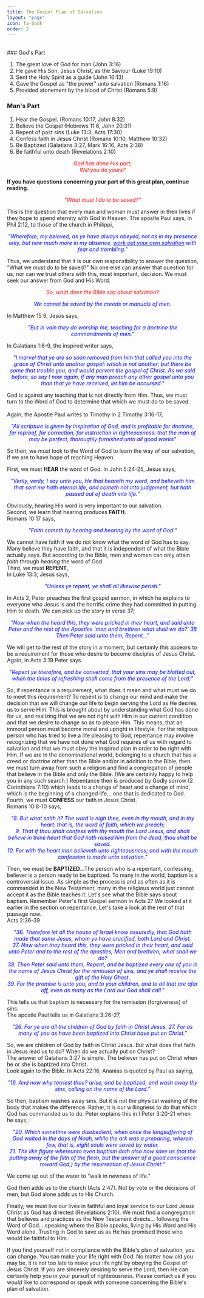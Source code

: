 ```yaml
---
title: The Gospel Plan of Salvation
layout: "page"
icon: fa-book
order: 2
---
```

<br/>
### God's Part

1.	The great love of God for man (John 3:16)  
2.	He gave His Son, Jesus Christ, as the Saviour (Luke 19:10)  
3. Sent the Holy Spirit as a guide (John 16:13)  
4.	Gave the Gospel as "the power" unto salvation (Romans 1:16)  
5.	Provided atonement by the blood of Christ (Romans 5:9)  

### Man's Part

1. Hear the Gospel. (Romans 10:17, John 8:32)  
2.	Believe the Gospel (Hebrews 11:6, John 20:31)  
3.	Repent of past sins (Luke 13:3, Acts 17:30)  
4.	Confess faith in Jesus Christ (Romans 10:10, Matthew 10:32)  
5.	Be Baptized (Galatians 3:27, Mark 16:16, Acts 2:38)  
6. Be faithful unto death (Revelations 2:10)  

<p style="text-align: center; color: red;"><i>God has done His part;<br/>Will you do yours?</i></p>

**If you have questions concerning your part of this great plan, continue reading.**  

<p style="text-align: center; color: red;"><i>"What must I do to be saved?"</i></p>

This is the question that every man and woman must answer in their lives if they hope to spend eternity with God in Heaven. The apostle Paul says, in Phil 2:12, to those of the church in Philippi,  

<p style="text-align: center; color: blue;"><i>"Wherefore, my beloved, as ye have always obeyed, not as in my presence only, but now much more in my absence, <u>work out your own salvation</u> with fear and trembling."</i></p>

Thus, we understand that it is our own responsibility to answer the question, "What we must do to be saved?" No one else can answer that question for us, nor can we trust others with this, most important, decision. We must seek our answer from God and His Word.  

<p style="text-align: center; color: red;"><i>So, what does the Bible say about salvation?</i></p>

<p style="text-align: center; color: blue;"><i>We cannot be saved by the creeds or manuals of men.</i></p>

In Matthew 15:9, Jesus says,  

<p style="text-align: center; color: blue;"><i>"But in vain they do worship me, teaching for a doctrine the commandments of men."</i></p>

In Galatians 1:6-9, the inspired writer says,  

<p style="text-align: center; color: blue;"><i>"I marvel that ye are so soon removed from him that called you into the grace of Christ unto another gospel: which is not another; but there be some that trouble you, and would pervert the gospel of Christ. As we said before, so say I now again, if any man preach any other gospel unto you than that ye have received, let him be accursed."</i></p>

God is against any teaching that is not directly from Him. Thus, we must turn to the Word of God to determine that which we must do to be saved.  
<br/>
Again, the Apostle Paul writes to Timothy in 2 Timothy 3:16-17,

<p style="text-align: center; color: blue;"><i>"All scripture is given by inspiration of God, and is profitable for doctrine, for reproof, for correction, for instruction in righteousness: that the man of may be perfect, thoroughly furnished unto all good works"</i></p>

So then, we must look to the Word of God to learn the way of our salvation, if we are to have hope of reaching Heaven.
<br/>

First, we must **HEAR** the word of God. In John 5:24-25, Jesus says,

<p style="text-align: center; color: blue;"><i>"Verily, verily, I say unto you, He that heareth my word, and believeth him that sent me hath eternal life, and cometh not into judgement, but hath passed out of death into life."</i></p>

Obviously, hearing His word is very important to our salvation.  
Second, we learn that hearing produces **FAITH**.  
Romans 10:17 says,  

<p style="text-align: center; color: blue;"><i>"Faith cometh by hearing and hearing by the word of God."</i></p>

We cannot have faith if we do not know what the word of God has to say. Many believe they have faith, and that it is independent of what the Bible actually says. But according to the Bible, men and women can only attain *faith* through *hearing* the word of God.
<br/>
Third, we must **REPENT**,  
In Luke 13:3, Jesus says,

<p style="text-align: center; color: blue;"><i>"Unless ye repent, ye shall all likewise perish."</i></p>

In Acts 2, Peter preaches the first gospel sermon, in which he explains to everyone who Jesus is and the horrific crime they had committed in putting Him to death. We can pick up the story in verse 37;

<p style="text-align: center; color: blue;"><i>"Now when the heard this, they were pricked in their heart, and said unto Peter and the rest of the Apostles 'men and brethren what shall we do?' 38 Then Peter said unto them, Repent..."</i></p>

We will get to the rest of the story in a moment, but certainly this appears to be a requirement for those who desire to become disciples of Jesus Christ.  
Again, in Acts 3:19 Peter says

<p style="text-align: center; color: blue;"><i>"Repent ye therefore, and be converted, that your sins may be blotted out, when the times of refreshing shall come from the presence of the Lord;"</i></p>

So, if repentance is a requirement, what does it mean and what must we do to meet this requirement? To repent is to change our mind and make the decision that we will change our life to begin serving the Lord as He desires us to serve Him. This is brought about by understanding what God has done for us, and realizing that we are not right with Him in our current condition and that we desire to change so as to please Him. This means, that an immoral person must become moral and upright in lifestyle. For the religious person who has tried to live a life pleasing to God, repentance may involve recognizing that we have not done what God requires of us with regard to salvation and that we must obey the inspired plan in order to be right with Him. If we are in the denominational world, belonging to a church that has a creed or doctrine other than the Bible and/or in addition to the Bible, then we must turn away from such a religion and find a congregation of people that believe in the Bible and only the Bible. (We are certainly happy to help you in any such search.) Repentance then is produced by Godly sorrow (2 Corinthians 7:10) which leads to a change of heart and a change of mind, which is the beginning of a changed life... one that is dedicated to God.  
Fourth, we must **CONFESS** our faith in Jesus Christ.  
Romans 10:8-10 says,

<p style="text-align: center; color: blue;"><i>"8. But what saith it? The word is nigh thee, even in thy mouth, and in thy heart: that is, the word of faith, which we preach;<br/>
9. That if thou shalt confess with thy mouth the Lord Jesus, and shalt believe in thine heart that God hath raised him from the dead, thou shalt be saved.<br/>
10. For with the heart man believeth unto righteousness; and with the mouth confession is made unto salvation."</i></p>

Then, we must be **BAPTIZED**...The person who is a repentant, confessing, believer is a person ready to be baptized. To many in the world, baptism is a controversial issue. As simple as the process is and as often as it is commanded in the New Testament, many in the religious world just cannot accept it as the Bible teaches it. Let's see what the Bible says about baptism. Remember Peter's first Gospel sermon in Acts 2? We looked at it earlier in the section on repentance. Let's take a look at the rest of that passage now.  
Acts 2:36-39

<p style="text-align: center; color: blue;"><i>"36. Therefore let all the house of Israel know assuredly, that God hath made that same Jesus, whom ye have crucified, both Lord and Christ.<br/>
37. Now when they heard this, they were pricked in their heart, and said unto Peter and to the rest of the apostles, Men and brethren, what shall we do?<br/>
38. Then Peter said unto them, Repent, and be baptized every one of you in the name of Jesus Christ for the remission of sins, and ye shall receive the gift of the Holy Ghost.<br/>
39. For the promise is unto you, and to your children, and to all that are afar off, even as many as the Lord our God shall call."</i></p>

This tells us that baptism is necessary for the remission (forgiveness) of sins.  
The apostle Paul tells us in Galatians 3:26-27,

<p style="text-align: center; color: blue;"><i>"26. For ye are all the children of God by faith in Christ Jesus.
27. For as many of you as have been baptized into Christ have put on Christ."</i></p>

So, we are children of God by faith in Christ Jesus. But what does that faith in Jesus lead us to do? When do we actually put on Christ?  
The answer of Galatians 3:27 is simple. The believer has put on Christ when he or she is baptized into Christ.  
Look again to the Bible. In Acts 22:16, Ananias is quoted by Paul as saying,

<p style="text-align: center; color: blue;"><i>"16. And now why tarriest thou? arise, and be baptized, and wash away thy sins, calling on the name of the Lord."</i></p>

So then, baptism washes away sins. But it is not the physical washing of the body that makes the difference. Rather, it is our willingness to do that which God has commanded us to do. Peter explains this in I Peter 3:20-21 when he says,

<p style="text-align: center; color: blue;"><i>"20. Which sometime were disobedient, when once the longsuffering of God waited in the days of Noah, while the ark was a preparing, wherein few, that is, eight souls were saved by water.<br/>21. The like figure whereunto even baptism doth also now save us (not the putting away of the filth of the flesh, but the answer of a good conscience toward God,) by the resurrection of Jesus Christ:"</i></p>

We come up out of the water to "walk in newness of life."  

God then adds us to the church (Acts 2:47). Not by vote or the decisions of men, but God alone adds us to His Church.  

Finally, we must live our lives in faithful and loyal service to our Lord Jesus Christ as God has directed (Revelations 2:10). We must find a congregation that believes and practices as the New Testament directs... following the Word of God... speaking where the Bible speaks, living by His Word and His Word alone. Trusting in God to save us as He has promised those who would be faithful to Him.  

If you find yourself not in compliance with the Bible's plan of salvation, you can change. You can make your life right with God. No matter how old you may be, it is not too late to make your life right by obeying the Gospel of Jesus Christ. If you are sincerely desiring to serve the Lord, then He can certainly help you in your pursuit of righteousness. Please contact us if you would like to correspond or speak with someone concerning the Bible's plan of salvation.

